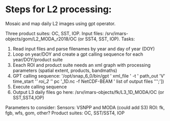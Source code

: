 # Steps for L2 processing:
Mosaic and map daily L2 images using gpt operator.

Three product suites: OC, SST, IOP.
Input files: /srv/imars-objects/gom/L2_MODA_r2018/OC (or SST4, SST, IOP).
Tasks:
1. Read input files and parse filenames by year and day of year (DOY)
2. Loop on year/DOY and create a gpt calling sequence for each year/DOY/product suite
3. Eeach ROI and product suite needs an xml graph with processing parameters (spatial extent, products, bandmaths)
4. GPT calling sequence: '/opt/snap_6_0/bin/gpt ' xml_file ' -t ' path_out 'V' time_start '_' roi_2 '_' pc '_1D.nc -f NetCDF-BEAM ' list of output files ''';'])
5. Execute calling sequence
6. Output L3 daily files go here: /srv/imars-objects/fk/L3_1D_MODA/OC (or SST,SST4,IOP)

Parameters to consider:
Sensors: VSNPP and MODA (could add S3)
ROI: fk, fgb, wfs, gom, other?
Product suites: OC, SST/SST4, IOP
